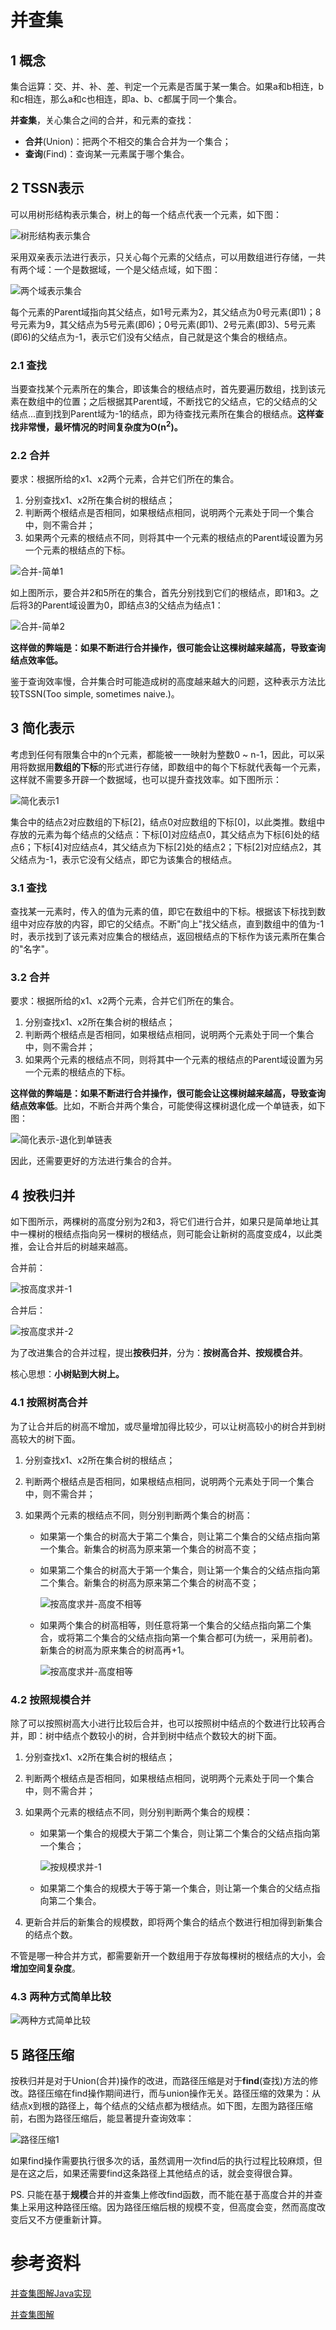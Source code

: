 # 并查集

## 1 概念

集合运算：交、并、补、差、判定一个元素是否属于某一集合。如果a和b相连，b和c相连，那么a和c也相连，即a、b、c都属于同一个集合。

**并查集**，关心集合之间的合并，和元素的查找：

- **合并**(Union)：把两个不相交的集合合并为一个集合；
- **查询**(Find)：查询某一元素属于哪个集合。

## 2 TSSN表示

可以用树形结构表示集合，树上的每一个结点代表一个元素，如下图：

![树形结构表示集合](images/树形结构表示集合.png)

采用双亲表示法进行表示，只关心每个元素的父结点，可以用数组进行存储，一共有两个域：一个是数据域，一个是父结点域，如下图：

![两个域表示集合](images/两个域表示集合.png)

每个元素的Parent域指向其父结点，如1号元素为2，其父结点为0号元素(即1)；8号元素为9，其父结点为5号元素(即6)；0号元素(即1)、2号元素(即3)、5号元素(即6)的父结点为-1，表示它们没有父结点，自己就是这个集合的根结点。

### 2.1 查找

当要查找某个元素所在的集合，即该集合的根结点时，首先要遍历数组，找到该元素在数组中的位置；之后根据其Parent域，不断找它的父结点，它的父结点的父结点...直到找到Parent域为-1的结点，即为待查找元素所在集合的根结点。**这样查找非常慢，最坏情况的时间复杂度为O(n<sup>2</sup>)。**

### 2.2 合并

要求：根据所给的x1、x2两个元素，合并它们所在的集合。

1. 分别查找x1、x2所在集合树的根结点；
2. 判断两个根结点是否相同，如果根结点相同，说明两个元素处于同一个集合中，则不需合并；
3. 如果两个元素的根结点不同，则将其中一个元素的根结点的Parent域设置为另一个元素的根结点的下标。

![合并-简单1](images/合并-简单1.png)

如上图所示，要合并2和5所在的集合，首先分别找到它们的根结点，即1和3。之后将3的Parent域设置为0，即结点3的父结点为结点1：

![合并-简单2](images/合并-简单2.png)

**这样做的弊端是：如果不断进行合并操作，很可能会让这棵树越来越高，导致查询结点效率低。**

鉴于查询效率慢，合并集合时可能造成树的高度越来越大的问题，这种表示方法比较TSSN(Too simple, sometimes naive.)。

## 3 简化表示

考虑到任何有限集合中的n个元素，都能被一一映射为整数0 ~ n-1，因此，可以采用将数据用**数组的下标**的形式进行存储，即数组中的每个下标就代表每一个元素，这样就不需要多开辟一个数据域，也可以提升查找效率。如下图所示：

![简化表示1](images/简化表示1.png)

集合中的结点2对应数组的下标[2]，结点0对应数组的下标[0]，以此类推。数组中存放的元素为每个结点的父结点：下标[0]对应结点0，其父结点为下标[6]处的结点6；下标[4]对应结点4，其父结点为下标[2]处的结点2；下标[2]对应结点2，其父结点为-1，表示它没有父结点，即它为该集合的根结点。

### 3.1 查找

查找某一元素时，传入的值为元素的值，即它在数组中的下标。根据该下标找到数组中对应存放的内容，即它的父结点。不断"向上"找父结点，直到数组中的值为-1时，表示找到了该元素对应集合的根结点，返回根结点的下标作为该元素所在集合的"名字"。

### 3.2 合并

要求：根据所给的x1、x2两个元素，合并它们所在的集合。

1. 分别查找x1、x2所在集合树的根结点；
2. 判断两个根结点是否相同，如果根结点相同，说明两个元素处于同一个集合中，则不需合并；
3. 如果两个元素的根结点不同，则将其中一个元素的根结点的Parent域设置为另一个元素的根结点的下标。

**这样做的弊端是：如果不断进行合并操作，很可能会让这棵树越来越高，导致查询结点效率低**。比如，不断合并两个集合，可能使得这棵树退化成一个单链表，如下图：

![简化表示-退化到单链表](images/简化表示-退化到单链表.png)

因此，还需要更好的方法进行集合的合并。

## 4 按秩归并

如下图所示，两棵树的高度分别为2和3，将它们进行合并，如果只是简单地让其中一棵树的根结点指向另一棵树的根结点，则可能会让新树的高度变成4，以此类推，会让合并后的树越来越高。

合并前：

![按高度求并-1](images/按高度求并-1.png)

合并后：

![按高度求并-2](images/按高度求并-2.png)

为了改进集合的合并过程，提出**按秩归并**，分为：**按树高合并、按规模合并**。

核心思想：**小树贴到大树上。**

### 4.1 按照树高合并

为了让合并后的树高不增加，或尽量增加得比较少，可以让树高较小的树合并到树高较大的树下面。

1. 分别查找x1、x2所在集合树的根结点；

2. 判断两个根结点是否相同，如果根结点相同，说明两个元素处于同一个集合中，则不需合并；

3. 如果两个元素的根结点不同，则分别判断两个集合的树高：

   - 如果第一个集合的树高大于第二个集合，则让第二个集合的父结点指向第一个集合。新集合的树高为原来第一个集合的树高不变；

   - 如果第二个集合的树高大于第一个集合，则让第一个集合的父结点指向第二个集合。新集合的树高为原来第二个集合的树高不变；

     ![按高度求并-高度不相等](images/按高度求并-高度不相等.jpg)

   - 如果两个集合的树高相等，则任意将第一个集合的父结点指向第二个集合，或将第二个集合的父结点指向第一个集合都可(为统一，采用前者)。新集合的树高为原来集合的树高再+1。

     ![按高度求并-高度相等](images/按高度求并-高度相等.jpg)

### 4.2 按照规模合并

除了可以按照树高大小进行比较后合并，也可以按照树中结点的个数进行比较再合并，即：树中结点个数较小的树，合并到树中结点个数较大的树下面。

1. 分别查找x1、x2所在集合树的根结点；

2. 判断两个根结点是否相同，如果根结点相同，说明两个元素处于同一个集合中，则不需合并；

3. 如果两个元素的根结点不同，则分别判断两个集合的规模：

   - 如果第一个集合的规模大于第二个集合，则让第二个集合的父结点指向第一个集合；

     ![按规模求并-1](images/按规模求并-1.jpg)

   - 如果第二个集合的规模大于等于第一个集合，则让第一个集合的父结点指向第二个集合。

4. 更新合并后的新集合的规模数，即将两个集合的结点个数进行相加得到新集合的结点个数。

不管是哪一种合并方式，都需要新开一个数组用于存放每棵树的根结点的大小，会**增加空间复杂度**。

### 4.3 两种方式简单比较

![两种方式简单比较](images/两种方式简单比较.jpg)

## 5 路径压缩

按秩归并是对于Union(合并)操作的改进，而路径压缩是对于**find**(查找)方法的修改。路径压缩在find操作期间进行，而与union操作无关。路径压缩的效果为：从结点x到根的路径上，每个结点的父结点都为根结点。如下图，左图为路径压缩前，右图为路径压缩后，能显著提升查询效率：

![路径压缩1](images/路径压缩1.png)

如果find操作需要执行很多次的话，虽然调用一次find后的执行过程比较麻烦，但是在这之后，如果还需要find这条路径上其他结点的话，就会变得很合算。

PS. 只能在基于**规模**合并的并查集上修改find函数，而不能在基于高度合并的并查集上采用这种路径压缩。因为路径压缩后根的规模不变，但高度会变，然而高度改变后又不方便重新计算。

# 参考资料

[并查集图解Java实现](https://www.cnblogs.com/noKing/p/8018609.html)

[并查集图解](https://zhuanlan.zhihu.com/p/93647900/)